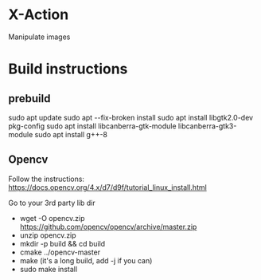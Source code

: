 # X-Action
Manipulate images

# Build instructions
## prebuild
sudo apt update
sudo apt --fix-broken install
sudo apt install libgtk2.0-dev pkg-config
sudo apt install libcanberra-gtk-module libcanberra-gtk3-module
sudo apt install g++-8

## Opencv
Follow the instructions: https://docs.opencv.org/4.x/d7/d9f/tutorial_linux_install.html

Go to your 3rd party lib dir
* wget -O opencv.zip https://github.com/opencv/opencv/archive/master.zip
* unzip opencv.zip
* mkdir -p build && cd build
* cmake  ../opencv-master
* make (it's a long build, add -j if you can)
* sudo make install